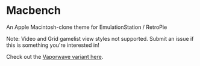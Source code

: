 # Macbench
An Apple Macintosh-clone theme for EmulationStation / RetroPie

Note: Video and Grid gamelist view styles not supported. Submit an issue if this is something you're interested in!

Check out the <a href="https://github.com/Kaceykaso/es-theme-macbench-vaporwave">Vaporwave variant here</a>.
